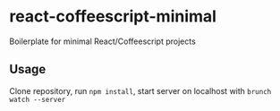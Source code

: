 # react-coffeescript-minimal
Boilerplate for minimal React/Coffeescript projects
## Usage
Clone repository, run `npm install`, start server on localhost with `brunch watch --server`
